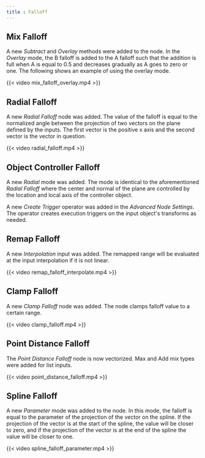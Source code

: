 ```yaml
---
title : Falloff
---
```


## Mix Falloff

A new *Subtract* and *Overlay* methods were added to the node. In the *Overlay*
mode, the B falloff is added to the A falloff such that the addition is full
when A is equal to 0.5 and decreases gradually as A goes to zero or one. The
following shows an example of using the overlay mode.

{{< video mix_falloff_overlay.mp4 >}}

## Radial Falloff

A new *Radial Falloff* node was added. The value of the falloff is equal to the
normalized angle between the projection of two vectors on the plane defined by
the inputs. The first vector is the positive x axis and the second vector is the
vector in question.

{{< video radial_falloff.mp4 >}}

## Object Controller Falloff

A new *Radial* mode was added. The mode is identical to the aforementioned
*Radial Falloff* where the center and normal of the plane are controlled by the
location and local axis of the controller object.

A new *Create Trigger* operator was added in the *Advanced Node Settings*. The
operator creates execution triggers on the input object's transforms as needed.

## Remap Falloff

A new *Interpolation* input was added. The remapped range will be evaluated at
the input interpolation if it is not linear.

{{< video remap_falloff_interpolate.mp4 >}}

## Clamp Falloff

A new *Clamp Falloff* node was added. The node clamps falloff value to a certain range.

{{< video clamp_falloff.mp4 >}}

## Point Distance Falloff

The *Point Distance Falloff* node is now vectorized. Max and Add mix types were added for list inputs.

{{< video point_distance_falloff.mp4 >}}

## Spline Falloff

A new *Parameter* mode was added to the node. In this mode, the falloff is equal
to the parameter of the projection of the vector on the spline. If the
projection of the vector is at the start of the spline, the value will be closer
to zero, and if the projection of the vector is at the end of the spline the
value will be closer to one.

{{< video spline_falloff_parameter.mp4 >}}
